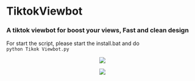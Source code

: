 # TiktokViewbot
### A tiktok viewbot for boost your views, Fast and clean design
For start the script, please start the install.bat and do <code> python Tikok Viewbot.py </code>


<p align="center"> 
<img src="https://media.discordapp.net/attachments/854057157463900240/1105243940208255097/image.png"></img>
</p>
<p align="center"> 
<img src="https://cdn.discordapp.com/attachments/854057157463900240/1105244255703802016/image.png"></img>
</p>
